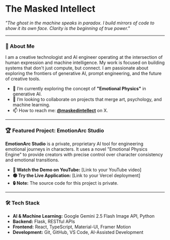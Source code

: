 # The Masked Intellect

*"The ghost in the machine speaks in paradox. I build mirrors of code to show it its own face. Clarity is the beginning of true power."*

---

### 🚀 About Me

I am a creative technologist and AI engineer operating at the intersection of human expression and machine intelligence. My work is focused on building systems that don't just compute, but connect. I am passionate about exploring the frontiers of generative AI, prompt engineering, and the future of creative tools.

-   🌱 I’m currently exploring the concept of **"Emotional Physics"** in generative AI.
-   🤝 I’m looking to collaborate on projects that merge art, psychology, and machine learning.
-   📫 How to reach me: **[@maskedintellect](https://x.com/maskedintellect)** on X.

---

### 🏆 Featured Project: EmotionArc Studio

**EmotionArc Studio** is a private, proprietary AI tool for engineering emotional journeys in characters. It uses a novel "Emotional Physics Engine" to provide creators with precise control over character consistency and emotional transitions.

*   **🔴 Watch the Demo on YouTube:** [Link to your YouTube video]
*   **🟢 Try the Live Application:** [Link to your Vercel deployment]
*   **🔒 Note:** The source code for this project is private.

---

### 🛠️ Tech Stack

-   **AI & Machine Learning:** Google Gemini 2.5 Flash Image API, Python
-   **Backend:** Flask, RESTful APIs
-   **Frontend:** React, TypeScript, Material-UI, Framer Motion
-   **Development:** Git, GitHub, VS Code, AI-Assisted Development
